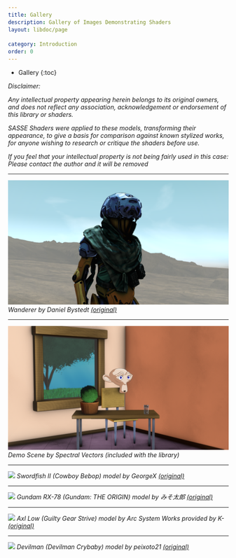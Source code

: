 ```yaml
---
title: Gallery
description: Gallery of Images Demonstrating Shaders
layout: libdoc/page

category: Introduction
order: 0
---
```

- Gallery
{:toc}

_Disclaimer:_

_Any intellectual property appearing herein belongs to its original owners, and does not reflect any association, acknowledgement or endorsement of this library or shaders._

_SASSE Shaders were applied to these models, transforming their appearance, to give a basis for comparison against known stylized works, for anyone wishing to research or critique the shaders before use._

_If you feel that your intellectual property is not being fairly used in this case: Please contact the author and it will be removed_

---
![](/assets/Wanderer_SASSE.png)
_Wanderer by Daniel Bystedt [(original)](https://dbystedt.artstation.com/projects/Aa4mm)_

---
![](/assets/SASSE_Demo_41.png)
_Demo Scene by Spectral Vectors (included with the library)_

---
![](/assets/SwordfishII_SASSE.png)
_Swordfish II (Cowboy Bebop) model by GeorgeX [(original)](https://sketchfab.com/3d-models/swordfish-ii-fan-art-aac759579ac54b4eaa97887a0129e75c)_

---
![](/assets/Gundam_RX-78_SASSE.png)
_Gundam RX-78 (Gundam: THE ORIGIN) model by みそ太郎 [(original)](https://sketchfab.com/3d-models/the-origingundamthe-origin-ver-b1fbcc97214a431bbc024f7bc929c41a)_

---
![](/assets/AxlLow_GGStrive_SASSE.png)
_Axl Low (Guilty Gear Strive) model by Arc System Works provided by K- [(original)](https://sketchfab.com/3d-models/axl-low-guilty-gear-arc-system-works-1c22a4f83611443e9a667c511aac1d10)_

---
![](/assets/Devilman_SASSE.png)
_Devilman (Devilman Crybaby) model by peixoto21 [(original)](https://sketchfab.com/3d-models/devilmandevilman-crybaby-bd391dc7295040b9bfa696f0d400c4f6)_
